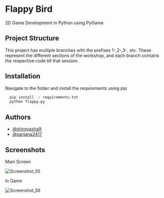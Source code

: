 # Flappy Bird

2D Game Development in Python using PyGame

## Project Structure

This project has multiple branches with the prefixes 1-,2-,3-, etc. These represent the different sections of the workshop, and each branch contains the respective code till that session.

## Installation

Navigate to the folder and install the requirements using pip

```bash
  pip install -r requirements.txt
  python flappy.py
```

## Authors

- [@shiroyasha9](https://github.com/shiroyasha9)
- [@sanjana2417](https://github.com/sanjana2417)

## Screenshots

Main Screen

![Screenshot_55](https://user-images.githubusercontent.com/48734821/146188403-feb7047b-dcdc-4f5a-ae32-178036d7327c.png)

In Game

![Screenshot_56](https://user-images.githubusercontent.com/48734821/146188443-031952e3-38fe-433e-9270-5cff5266e712.png)
